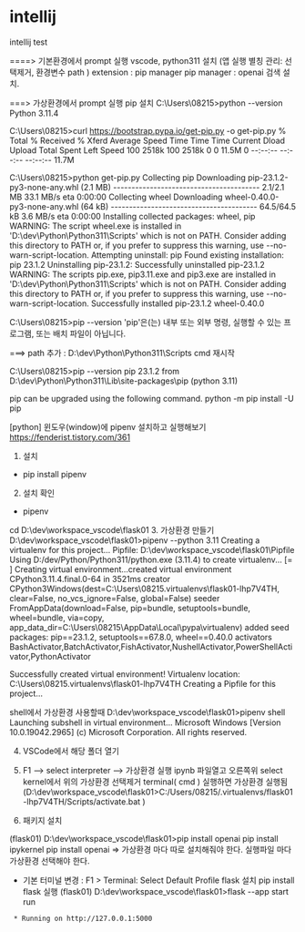 # intellij
intellij test


====> 기본환경에서 prompt 실행
vscode, python311 설치 (앱 실행 별칭 관리: 선택제거, 환경변수 path )
extension : pip manager
pip manager : openai 검색 설치. 

===> 가상환경에서 prompt 실행 
pip 설치 
C:\Users\08215>python --version
Python 3.11.4

C:\Users\08215>curl https://bootstrap.pypa.io/get-pip.py -o get-pip.py
  % Total    % Received % Xferd  Average Speed   Time    Time     Time  Current
                                 Dload  Upload   Total   Spent    Left  Speed
100 2518k  100 2518k    0     0  11.5M      0 --:--:-- --:--:-- --:--:-- 11.7M

C:\Users\08215>python get-pip.py
Collecting pip
  Downloading pip-23.1.2-py3-none-any.whl (2.1 MB)
     ---------------------------------------- 2.1/2.1 MB 33.1 MB/s eta 0:00:00
Collecting wheel
  Downloading wheel-0.40.0-py3-none-any.whl (64 kB)
     ---------------------------------------- 64.5/64.5 kB 3.6 MB/s eta 0:00:00
Installing collected packages: wheel, pip
  WARNING: The script wheel.exe is installed in 'D:\dev\Python\Python311\Scripts' which is not on PATH.
  Consider adding this directory to PATH or, if you prefer to suppress this warning, use --no-warn-script-location.
  Attempting uninstall: pip
    Found existing installation: pip 23.1.2
    Uninstalling pip-23.1.2:
      Successfully uninstalled pip-23.1.2
  WARNING: The scripts pip.exe, pip3.11.exe and pip3.exe are installed in 'D:\dev\Python\Python311\Scripts' which is not on PATH.
  Consider adding this directory to PATH or, if you prefer to suppress this warning, use --no-warn-script-location.
Successfully installed pip-23.1.2 wheel-0.40.0

C:\Users\08215>pip --version
'pip'은(는) 내부 또는 외부 명령, 실행할 수 있는 프로그램, 또는
배치 파일이 아닙니다.

===> path 추가 : D:\dev\Python\Python311\Scripts
cmd 재시작 

C:\Users\08215>pip --version
pip 23.1.2 from D:\dev\Python\Python311\Lib\site-packages\pip (python 3.11)

pip can be upgraded using the following command.
python -m pip install -U pip

[python] 윈도우(window)에 pipenv 설치하고 실행해보기
https://fenderist.tistory.com/361
1. 설치
 -  pip install pipenv

2. 설치 확인
 - pipenv

cd D:\dev\workspace_vscode\flask01
3. 가상환경 만들기
D:\dev\workspace_vscode\flask01>pipenv --python 3.11
Creating a virtualenv for this project...
Pipfile: D:\dev\workspace_vscode\flask01\Pipfile
Using D:/dev/Python/Python311/python.exe (3.11.4) to create virtualenv...
[=   ] Creating virtual environment...created virtual environment CPython3.11.4.final.0-64 in 3521ms
  creator CPython3Windows(dest=C:\Users\08215\.virtualenvs\flask01-lhp7V4TH, clear=False, no_vcs_ignore=False, global=False)
  seeder FromAppData(download=False, pip=bundle, setuptools=bundle, wheel=bundle, via=copy, app_data_dir=C:\Users\08215\AppData\Local\pypa\virtualenv)
    added seed packages: pip==23.1.2, setuptools==67.8.0, wheel==0.40.0
  activators BashActivator,BatchActivator,FishActivator,NushellActivator,PowerShellActivator,PythonActivator

Successfully created virtual environment!
Virtualenv location: C:\Users\08215\.virtualenvs\flask01-lhp7V4TH
Creating a Pipfile for this project...

shell에서 가상환경 사용할때 
D:\dev\workspace_vscode\flask01>pipenv shell
Launching subshell in virtual environment...
Microsoft Windows [Version 10.0.19042.2965]
(c) Microsoft Corporation. All rights reserved.

4. VSCode에서 해당 폴더 열기
5. F1 --> select interpreter --> 가상환경 실행
ipynb 파일열고 오른쪽위 select kernel에서 위의 가상환경 선택제거
terminal( cmd ) 실행하면 가상환경 실행됨 (D:\dev\workspace_vscode\flask01>C:/Users/08215/.virtualenvs/flask01-lhp7V4TH/Scripts/activate.bat )

6. 패키지 설치

(flask01) D:\dev\workspace_vscode\flask01>pip install openai
 pip install ipykernel
pip install openai  => 가상환경 마다 따로 설치해줘야 한다. 
실행파일 마다 가상환경 선택해야 한다. 

* 기본 터미널 변경 : F1 > Terminal: Select Default Profile
flask 설치
pip install flask
실행 
(flask01) D:\dev\workspace_vscode\flask01>flask --app start run
~~~
 * Running on http://127.0.0.1:5000
